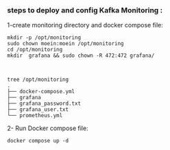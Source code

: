 
### steps to deploy and config Kafka Monitoring :

1-create monitoring directory and docker compose file:

```
mkdir -p /opt/monitoring 
sudo chown moein:moein /opt/monitoring
cd /opt/monitoring
mkdir  grafana && sudo chown -R 472:472 grafana/



tree /opt/monitoring
.
├── docker-compose.yml
├── grafana
├── grafana_password.txt
├── grafana_user.txt
└── prometheus.yml

```

2- Run Docker compose file:
```
docker compose up -d


```